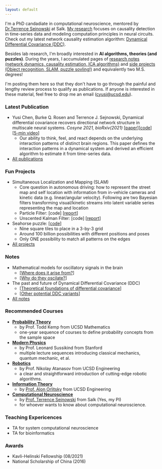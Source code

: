 ```yaml
---
layout: default
---
```


I'm a PhD candadiate in computational neuroscience, mentored by [Dr.Terrence Sejnowski](https://cnl.salk.edu) at Salk. [My research](https://scholar.google.com/citations?user=7xTBMSkAAAAJ&hl=en) focuses on causality detection in time-series data and modeling computation principles in neural circuits. Check out my latest network causality estimation algorithm: [Dynamical Differential Covariance (DDC)](https://www.biorxiv.org/content/10.1101/2021.06.18.448901v2).

Besides lab research, I'm broadly interested in **AI algorithms, theories (and puzzles)**. During the years, I accumulated pages of [research notes (network dynamics, causality estimation, ICA algorithms)](#notes) and [side projects (Object recognition, SLAM, puzzle sovling!)](#fun-projects) and equivalently two M.S. degrees! 

I'm posting them here so that they don't have to go through the painful and lengthy review process to qualify as publications. If anyone is interested in these material, feel free to drop me an email (cyusi@ucsd.edu).

### Latest Publication
* Yusi Chen, Burke Q. Rosen and Terrence J. Sejnowski, Dynamical differential covariance recovers directional network structure in multiscale neural systems. _Cosyne 2021, bioRxiv(2021)_ [[paper](https://www.biorxiv.org/content/10.1101/2021.06.18.448901v2)][[code](https://github.com/yschen13/DDC)] [[5-min video](https://www.youtube.com/watch?v=okGOtK3Y7IM)]
  * Our ability to think, feel, and react depends on the underlying interaction patterns of distinct brain regions. This paper defines the interaction patterns in a dynamical system and derived an efficient algorithm to estimate it from time-series data.
* [All publications](https://scholar.google.com/citations?user=7xTBMSkAAAAJ&hl=en)


### Fun Projects
* Simultaneous Localization and Mapping (SLAM)
  * Core question in autonomous driving: how to represent the street map and self location with information from in-vehicle cameras and kinetic data (e.g. linear/angular velocity). Following are two Bayesian filters transforming visual/kinetic streams into latent variable series representing the map and location
  * Particle Filter: [code] [[report](./assets/files/SLAM_Particle.pdf)]
  * Unscented Kalman Filter: [code] [[report](./assets/files/SLAM_KF.pdf)]
* Seahorse puzzle: [[code]](https://github.com/yschen13/Puzzle_Seahorse)
  * Nine square tiles to place in a 3-by-3 grid 
  * Around 100 billion possibilities with different positions and poses
  * Only ONE possibility to match all patterns on the edges
* [All projects](./projects.html)


### Notes
* Mathematical models for oscillatory signals in the brain 
  * [[Where does it arise from?]](./assets/files/Notes_Wave_generation.pdf)
  * [[Why do they oscilate?](./assets/files/Notes_Wave_Effect.pdf)]
* The past and future of Dynamical Differential Covariance (DDC)
  * [[Theoretical foundations of differential covariance](./assets/files/Notes_DDC.pdf)]
  * [[Other potential DDC variants](./assets/files/Notes_DDC.pdf)]
* [All notes](./notes.html)


### Recommended Courses
* **[Probability Theory](https://www.youtube.com/channel/UCeKkMyeKBnec9Y3I_eI2BNQ)** 
  * by Prof. Todd Kemp from UCSD Mathematics
  * one-year sequence of courses to define probability concepts from the sample space
* **[Modern Physics](https://www.youtube.com/watch?v=ApUFtLCrU90&list=PL47F408D36D4CF129)** 
  * by Prof. Leonard Sussikind from Stanford
  * multiple lecture sequences introducing classical mechanics, quantum mechanic, et al.
* **[Robotics](https://natanaso.github.io/ece276a/)** 
  * by Prof. Nikolay Atanasov from UCSD Engineering
  * a clear and straightforward introduction of cutting-edge robotic algorithms.
* **[Information Theory](https://books.google.com/books/about/Elements_of_Information_Theory.html?id=VWq5GG6ycxMC)** 
  * by [Prof. Alon Orlitsky](https://jacobsschool.ucsd.edu/faculty/profile?id=54) from UCSD Engineering
* **[Computational Neuroscience](https://www.google.com/books/edition/The_Computational_Brain/z4pfDQAAQBAJ?hl=en&gbpv=0)** 
  * by [Prof. Terrence Sejnowski](https://cnl.salk.edu) from Salk (Yes, my PI)
  * for whoever wants to know about computational neuroscience.

### Teaching Expericences
* TA for system computational neuroscience
* TA for bioinformatics

### Awards
* Kavli-Helinski Fellowship (08/2021)
* National Scholarship of China (2016)


<!-- 
Text can be **bold**, _italic_, or ~~strikethrough~~.

[Link to another page](./another-page.html).

There should be whitespace between paragraphs.

There should be whitespace between paragraphs. We recommend including a README, or a file with information about your project.

# Header 1

This is a normal paragraph following a header. GitHub is a code hosting platform for version control and collaboration. It lets you and others work together on projects from anywhere.

## Header 2

> This is a blockquote following a header.
>
> When something is important enough, you do it even if the odds are not in your favor.

### Header 3

```js
// Javascript code with syntax highlighting.
var fun = function lang(l) {
  dateformat.i18n = require('./lang/' + l)
  return true;
}
```

```ruby
# Ruby code with syntax highlighting
GitHubPages::Dependencies.gems.each do |gem, version|
  s.add_dependency(gem, "= #{version}")
end
```

#### Header 4

*   This is an unordered list following a header.
*   This is an unordered list following a header.
*   This is an unordered list following a header.

##### Header 5

1.  This is an ordered list following a header.
2.  This is an ordered list following a header.
3.  This is an ordered list following a header.

###### Header 6

| head1        | head two          | three |
|:-------------|:------------------|:------|
| ok           | good swedish fish | nice  |
| out of stock | good and plenty   | nice  |
| ok           | good `oreos`      | hmm   |
| ok           | good `zoute` drop | yumm  |

### There's a horizontal rule below this.

* * *

### Here is an unordered list:

*   Item foo
*   Item bar
*   Item baz
*   Item zip

### And an ordered list:

1.  Item one
1.  Item two
1.  Item three
1.  Item four

### And a nested list:

- level 1 item
  - level 2 item
  - level 2 item
    - level 3 item
    - level 3 item
- level 1 item
  - level 2 item
  - level 2 item
  - level 2 item
- level 1 item
  - level 2 item
  - level 2 item
- level 1 item

### Small image

![Octocat](https://github.githubassets.com/images/icons/emoji/octocat.png)

### Large image

![Branching](https://guides.github.com/activities/hello-world/branching.png)


### Definition lists can be used with HTML syntax.

<dl>
<dt>Name</dt>
<dd>Godzilla</dd>
<dt>Born</dt>
<dd>1952</dd>
<dt>Birthplace</dt>
<dd>Japan</dd>
<dt>Color</dt>
<dd>Green</dd>
</dl>

```
Long, single-line code blocks should not wrap. They should horizontally scroll if they are too long. This line should be long enough to demonstrate this.
```

```
The final element.
``` -->
